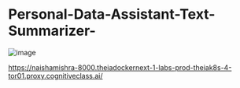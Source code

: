 # Personal-Data-Assistant-Text-Summarizer-

![image](https://github.com/user-attachments/assets/269f2662-e68e-4bd5-9bb9-2cc82bf2526c)


https://naishamishra-8000.theiadockernext-1-labs-prod-theiak8s-4-tor01.proxy.cognitiveclass.ai/
